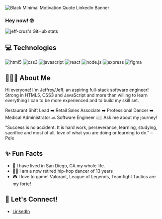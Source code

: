 ![Black Minimal Motivation Quote LinkedIn Banner](https://user-images.githubusercontent.com/99565410/174502420-f8873c22-0512-4708-95bf-26682998a539.png)
### Hey now! 🤓
![jeff-cruz's GitHub stats](https://github-readme-stats.vercel.app/api?username=jeff-cruz&hide=contribs,prs)

## 💻 Technologies
![html5](https://user-images.githubusercontent.com/99565410/174503544-a51705df-ac1e-48e7-ae5f-2563fc5ddd53.png)
![css3](https://user-images.githubusercontent.com/99565410/174503568-b31a14e6-3093-43a2-97a0-d5a982ad489b.png)
![javascript](https://user-images.githubusercontent.com/99565410/174503324-da4e4300-812b-412d-97f3-f7fe6d4240e1.png)
![react](https://user-images.githubusercontent.com/99565410/174503372-9b24bd01-66b6-49aa-92bb-ea716403e0a9.png)
![node.js](https://user-images.githubusercontent.com/99565410/174503477-a9f0ab93-5ae8-4e1a-85a3-6b798780c665.png)
![express](https://user-images.githubusercontent.com/99565410/174503676-f3704d14-7a3f-4b6a-b4db-3c974329a726.png)
![figma](https://user-images.githubusercontent.com/99565410/174503755-d17913e7-1971-4b28-9c79-52f04a36b6f8.png)

## 🧑🏻‍💻 About Me
Hi everyone! I'm Jeffrey/Jeff, an aspiring full-stack software engineer! Strong in HTML5, CSS3 and JavaScript and more than willing to learn everything I can to be more experienced and to build my skill set. 

Restaurant Shift Lead ➡️ Retail Sales Associate ➡️ Professional Dancer ➡️ Medical Administrator 🔜 Software Engineer 
👆🏼 Ask me about my journey!

“Success is no accident. It is hard work, perseverance, learning, studying, sacrifice and most of all, love of what you are doing or learning to do.” – Pele

## ✨ Fun Facts
* 📍 I have lived in San Diego, CA my whole life. 
* 🕺🏼 I am a now retired hip-hop dancer of 13 years 
* 🎮 I love to game! Valorant, League of Legends, Teamfight Tactics are my forte! 

## 🔗 Let's Connect!
* [LinkedIn](https://www.linkedin.com/in/jeffreydcruz/)
